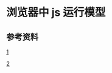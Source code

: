 # 浏览器中 js 运行模型

## 参考资料

[1](https://zhuanlan.zhihu.com/p/47407398)

[2](https://zhuanlan.zhihu.com/p/30134423)
